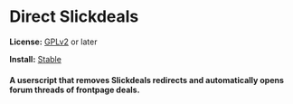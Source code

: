 # Direct Slickdeals
**License:** [GPLv2](http://www.gnu.org/licenses/old-licenses/gpl-2.0.html) or later

**Install:** [Stable](https://cdn.rawgit.com/zanetu/userscripts/master/direct_slickdeals/direct_slickdeals.user.js)

#### A userscript that removes Slickdeals redirects and automatically opens forum threads of frontpage deals. 